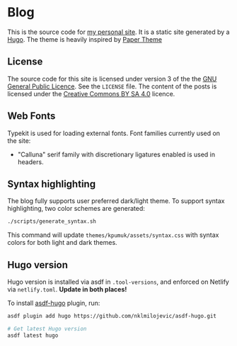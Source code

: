 # Blog

This is the source code for [my personal site](https://dmytro.sh). It is a static site generated by a [Hugo](https://gohugo.io/). The theme is heavily inspired by [Paper Theme](https://github.com/nanxiaobei/hugo-paper)

## License

The source code for this site is licensed under version 3 of the the [GNU General Public Licence](https://gnu.org/licenses/gpl.html). See the `LICENSE` file. The content of the posts is licensed under the [Creative Commons BY SA 4.0](https://creativecommons.org/licenses/by-sa/4.0/) licence.

## Web Fonts

Typekit is used for loading external fonts. Font families currently used on the site:

- "Calluna" serif family with discretionary ligatures enabled is used in headers.

## Syntax highlighting

The blog fully supports user preferred dark/light theme. To support syntax highlighting, two color schemes are generated:

```bash
./scripts/generate_syntax.sh
```

This command will update `themes/kpumuk/assets/syntax.css` with syntax colors for both light and dark themes.

## Hugo version

Hugo version is installed via asdf in `.tool-versions`, and enforced on Netlify via `netlify.toml`. **Update in both places!**

To install [asdf-hugo](https://github.com/nklmilojevic/asdf-hugo) plugin, run:

```bash
asdf plugin add hugo https://github.com/nklmilojevic/asdf-hugo.git

# Get latest Hugo version
asdf latest hugo
```
